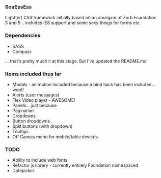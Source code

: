 ### SeaEssEss

Light(er) CSS framework initially based on an amalgam of Zurb Foundation 3 and 5... includes IE8 support and some
sexy things for forms etc.

### Dependencies
- SASS
- Compass

... that's pretty much it at this stage. But I've updated the README.md

### Items included thus far
- Modals - animation included because a bind hack has been included... woot!
- Alerts (user messages)
- Flex Video player - AWESOME!
- Panels... just because
- Pagination
- Dropdowns
- Button dropdowns
- Split buttons (with dropdown)
- Tooltips
- Off Canvas menu for mobile/table devices

### TODO
- Ability to include web fonts
- Refactor js library - currently entirely Foundation namespaced
- Datepicker